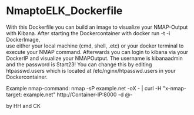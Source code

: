 # NmaptoELK_Dockerfile

With this Dockerfile you can build an image to visualize your NMAP-Output with Kibana.
After starting the Dockercontainer with docker run -t -i DockerImage,  
use either your local machine (cmd, shell, .etc) or your docker terminal to execute your NMAP command.
Afterwards you can login to kibana via your DockerIP and visualize your NMAPOutput.
The username is kibanaadmin and the password is Start23!
You can change this by editing htpasswd.users which is located at /etc/nginx/htpasswd.users in your Dockercontainer.

Example nmap-command: nmap -sP example.net -oX - | curl -H "x-nmap-target: example.net" http://Container-IP:8000 -d @-

by HH and CK
